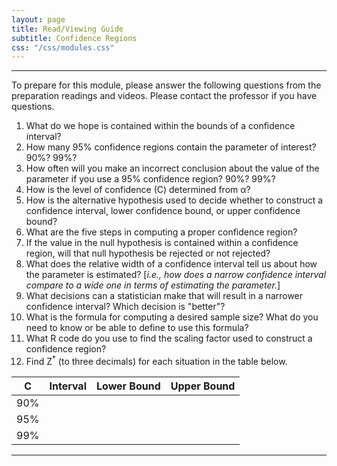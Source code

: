 ```yaml
---
layout: page
title: Read/Viewing Guide
subtitle: Confidence Regions
css: "/css/modules.css"
---
```


----

<div class="alert alert-warning">
To prepare for this module, please answer the following questions from the preparation readings and videos. Please contact the professor if you have questions.
</div>

1. What do we hope is contained within the bounds of a confidence interval?
1. How many 95% confidence regions contain the parameter of interest? 90%? 99%?
1. How often will you make an incorrect conclusion about the value of the parameter if you use a 95% confidence region? 90%? 99%?
1. How is the level of confidence (C) determined from &alpha;?
1. How is the alternative hypothesis used to decide whether to construct a confidence interval, lower confidence bound, or upper confidence bound?
1. What are the five steps in computing a proper confidence region?
1. If the value in the null hypothesis is contained within a confidence region, will that null hypothesis be rejected or not rejected?
1. What does the relative width of a confidence interval tell us about how the parameter is estimated? [*i.e., how does a narrow confidence interval compare to a wide one in terms of estimating the parameter.*]
1. What decisions can a statistician make that will result in a narrower confidence interval? Which decision is "better"?
1. What is the formula for computing a desired sample size? What do you need to know or be able to define to use this formula?
1. What R code do you use to find the scaling factor used to construct a confidence region?
1. Find Z<sup>*</sup> (to three decimals) for each situation in the table below.

|  C  |   Interval   | Lower Bound | Upper Bound |
|:---:|:------------:|:-----------:|-------------|
| 90% |              |             |             |
| 95% |              |             |             |
| 99% |              |             |             |

----
